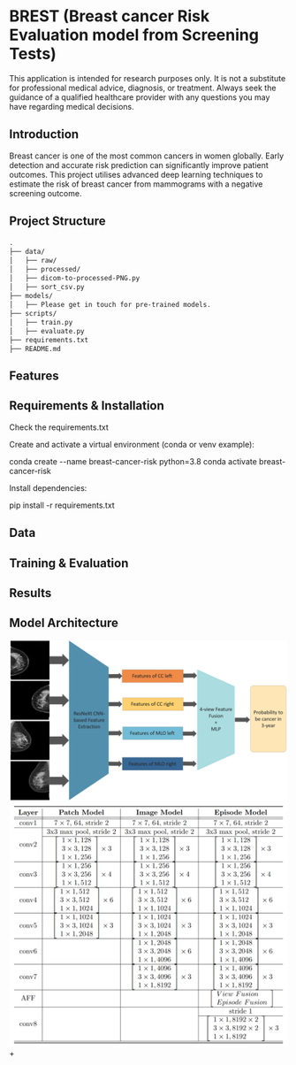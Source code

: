 # BREST (Breast cancer Risk Evaluation model from Screening Tests)
This application is intended for research purposes only. It is not a substitute for professional medical advice, diagnosis, or treatment. Always seek the guidance of a qualified healthcare provider with any questions you may have regarding medical decisions.

## Introduction
Breast cancer is one of the most common cancers in women globally. Early detection and accurate risk prediction can significantly improve patient outcomes. This project utilises advanced deep learning techniques to estimate the risk of breast cancer from mammograms with a negative screening outcome.

## Project Structure
```text
.
├── data/
│   ├── raw/
│   ├── processed/
│   ├── dicom-to-processed-PNG.py
│   ├── sort_csv.py
├── models/
│   ├── Please get in touch for pre-trained models.
├── scripts/
│   ├── train.py
│   ├── evaluate.py
├── requirements.txt
├── README.md
```
## Features
## Requirements & Installation
Check the requirements.txt

Create and activate a virtual environment (conda or venv example):

conda create --name breast-cancer-risk python=3.8
conda activate breast-cancer-risk

Install dependencies:

pip install -r requirements.txt

## Data
## Training & Evaluation
## Results
## Model Architecture
![Model Architecture](Images/Model-Overview.png)
![Model Details](Images/Model-Details.png)+

